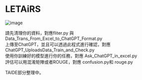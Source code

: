 # LETAiRS
![image](https://github.com/user-attachments/assets/23902a6c-a9af-4412-bc63-bfd41bc88d06)

請先清理你的資料，對應fliter.py 與 Data_Trans_From_Excel_to_ChatGPT_Format.py  
上傳至ChatGPT，並且可以透過此程式進行確認，對應 ChatGPT_UploadsData_Train_and_Check.py  
使用你訓練好的模型進行你的任務，對應 Ask_ChatGPT_in_excel.py  
評估可以用混淆矩陣或者ROUGE，對應 confusion.py和 rouge.py  
  
TAIDE部分整理中。
